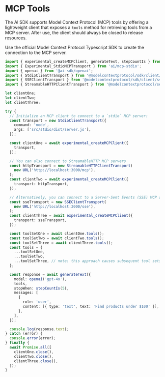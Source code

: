 
# MCP Tools

The AI SDK supports Model Context Protocol (MCP) tools by offering a lightweight client that exposes a `tools` method for retrieving tools from a MCP server. After use, the client should always be closed to release resources.

Use the official Model Context Protocol Typescript SDK to create the connection to the MCP server.

<Snippet text="pnpm install @modelcontextprotocol/sdk" />

```ts
import { experimental_createMCPClient, generateText, stepCountIs } from 'ai';
import { Experimental_StdioMCPTransport } from 'ai/mcp-stdio';
import { openai } from '@ai-sdk/openai';
import { StdioClientTransport } from '@modelcontextprotocol/sdk/client/stdio';
import { SSEClientTransport } from '@modelcontextprotocol/sdk/client/sse';
import { StreamableHTTPClientTransport } from '@modelcontextprotocol/sdk/client/streamableHttp';

let clientOne;
let clientTwo;
let clientThree;

try {
  // Initialize an MCP client to connect to a `stdio` MCP server:
  const transport = new StdioClientTransport({
    command: 'node',
    args: ['src/stdio/dist/server.js'],
  });

  const clientOne = await experimental_createMCPClient({
    transport,
  });

  // You can also connect to StreamableHTTP MCP servers
  const httpTransport = new StreamableHTTPClientTransport(
    new URL('http://localhost:3000/mcp'),
  );
  const clientTwo = await experimental_createMCPClient({
    transport: httpTransport,
  });

  // Alternatively, you can connect to a Server-Sent Events (SSE) MCP server:
  const sseTransport = new SSEClientTransport(
    new URL('http://localhost:3000/sse'),
  );
  const clientThree = await experimental_createMCPClient({
    transport: sseTransport,
  });

  const toolSetOne = await clientOne.tools();
  const toolSetTwo = await clientTwo.tools();
  const toolSetThree = await clientThree.tools();
  const tools = {
    ...toolSetOne,
    ...toolSetTwo,
    ...toolSetThree, // note: this approach causes subsequent tool sets to override tools with the same name
  };

  const response = await generateText({
    model: openai('gpt-4o'),
    tools,
    stopWhen: stepCountIs(5),
    messages: [
      {
        role: 'user',
        content: [{ type: 'text', text: 'Find products under $100' }],
      },
    ],
  });

  console.log(response.text);
} catch (error) {
  console.error(error);
} finally {
  await Promise.all([
    clientOne.close(),
    clientTwo.close(),
    clientThree.close(),
  ]);
}
```
